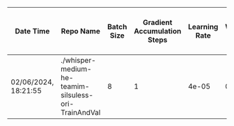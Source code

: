 | Date Time | Repo Name | Batch Size | Gradient Accumulation Steps | Learning Rate | Warmup Steps | Max Steps | Gradient Checkpointing | Gradient Checkpointing Kwargs | FP16 | Evaluation Strategy | Eval Batch Size | Predict with Generate | Max Length | Save Steps | Eval Steps | Logging Steps | Report To | Load Best Model at End | Metric for Best Model | Greater is Better | Push to Hub | Training Loss | Epoch | Step | Validation Loss | Wer |
|---|---|---|---|---|---|---|---|---|---|---|---|---|---|---|---|---|---|---|---|---|---|---|---|---|---|---|
| 02/06/2024, 18:21:55 | ./whisper-medium-he-teamim-silsuless-ori-TrainAndVal | 8 | 1 | 4e-05 | 0 | 1500 | True | {'use_reentrant': True} | True | IntervalStrategy.STEPS | 8 | True | 225 | 1500 | 50 | 50 | ['tensorboard'] | True | wer | False | True | 0.08926257665952046 | 0.49148099606815204 | 1500 | 0.04591647535562515 | 6.313328137178488 |

